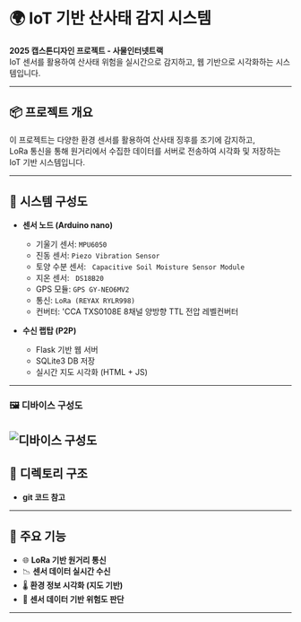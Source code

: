 # 🌍 IoT 기반 산사태 감지 시스템

**2025 캡스톤디자인 프로젝트 - 사물인터넷트랙**  
IoT 센서를 활용하여 산사태 위험을 실시간으로 감지하고, 웹 기반으로 시각화하는 시스템입니다.

---

## 📦 프로젝트 개요

이 프로젝트는 다양한 환경 센서를 활용하여 산사태 징후를 조기에 감지하고,  
LoRa 통신을 통해 원거리에서 수집한 데이터를 서버로 전송하여 시각화 및 저장하는 IoT 기반 시스템입니다.

---

## 🧩 시스템 구성도

- **센서 노드 (Arduino nano)**
  - 기울기 센서: `MPU6050`
  - 진동 센서: `Piezo Vibration Sensor`
  - 토양 수분 센서: ` Capacitive Soil Moisture Sensor Module`
  - 지온 센서: ` DS18B20`
  - GPS 모듈: `GPS GY-NEO6MV2`
  - 통신: `LoRa (REYAX RYLR998)`
  - 컨버터: 'CCA TXS0108E 8채널 양방향 TTL 전압 레벨컨버터

- **수신 랩탑 (P2P)**
  - Flask 기반 웹 서버
  - SQLite3 DB 저장
  - 실시간 지도 시각화 (HTML + JS)

---
### 🖼️ 디바이스 구성도

![디바이스 구성도](https://private-user-images.githubusercontent.com/138554661/450804851-ac6a0688-be6d-4f27-ae64-e7569bbd490e.png?jwt=eyJhbGciOiJIUzI1NiIsInR5cCI6IkpXVCJ9.eyJpc3MiOiJnaXRodWIuY29tIiwiYXVkIjoicmF3LmdpdGh1YnVzZXJjb250ZW50LmNvbSIsImtleSI6ImtleTUiLCJleHAiOjE3NDg5NTYzMDMsIm5iZiI6MTc0ODk1NjAwMywicGF0aCI6Ii8xMzg1NTQ2NjEvNDUwODA0ODUxLWFjNmEwNjg4LWJlNmQtNGYyNy1hZTY0LWU3NTY5YmJkNDkwZS5wbmc_WC1BbXotQWxnb3JpdGhtPUFXUzQtSE1BQy1TSEEyNTYmWC1BbXotQ3JlZGVudGlhbD1BS0lBVkNPRFlMU0E1M1BRSzRaQSUyRjIwMjUwNjAzJTJGdXMtZWFzdC0xJTJGczMlMkZhd3M0X3JlcXVlc3QmWC1BbXotRGF0ZT0yMDI1MDYwM1QxMzA2NDNaJlgtQW16LUV4cGlyZXM9MzAwJlgtQW16LVNpZ25hdHVyZT1kMzhjNDhjMTZhMjQ1MTc1M2ViODZjMGU0M2QzZDVjZTgxOWVjY2I3ZGNiYzhhYjg4NWU4MDA1ZmM3MDZiZWQ0JlgtQW16LVNpZ25lZEhlYWRlcnM9aG9zdCJ9.qS7ZSr3Ng0nOaDmHkNUl39ENw3kez9X09KB5WIj1PS4)
---

## 📁 디렉토리 구조
- **git 코드 참고**


---

## 🧠 주요 기능

- 🌐 **LoRa 기반 원거리 통신**
- 📉 **센서 데이터 실시간 수신**
- 🌡️ **환경 정보 시각화 (지도 기반)**
- 🧠 **센서 데이터 기반 위험도 판단**

---

